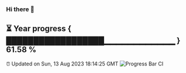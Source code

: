 ### Hi there 👋
⏳ Year progress { ██████████████████▁▁▁▁▁▁▁▁▁▁▁▁ } 61.58 %
---
⏰ Updated on Sun, 13 Aug 2023 18:14:25 GMT
![Progress Bar CI](https://github.com/liununu/liununu/workflows/Progress%20Bar%20CI/badge.svg)
